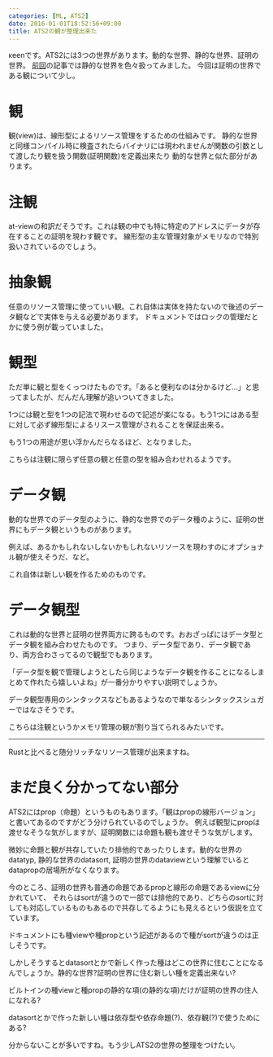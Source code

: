 ```yaml
---
categories: [ML, ATS2]
date: 2016-01-01T18:52:56+09:00
title: ATS2の観が整理出来た
---
```


κeenです。ATS2には3つの世界があります。動的な世界、静的な世界、証明の世界。
[前回](http://keens.github.io/blog/2015/12/29/ats2noizongatawotsukatteavlki/)の記事では静的な世界を色々扱ってみました。
今回は証明の世界である観について少し。
<!--more-->

# 観
観(view)は、線形型によるリソース管理をするための仕組みです。
静的な世界と同様コンパイル時に検査されたらバイナリには現われませんが関数の引数として渡したり観を扱う関数(証明関数)を定義出来たり
動的な世界と似た部分があります。

# 注観
at-viewの和訳だそうです。これは観の中でも特に特定のアドレスにデータが存在することの証明を現わす観です。
線形型の主な管理対象がメモリなので特別扱いされているのでしょう。

# 抽象観
任意のリソース管理に使っていい観。これ自体は実体を持たないので後述のデータ観などで実体を与える必要があります。
ドキュメントではロックの管理だとかに使う例が載っていました。

# 観型
ただ単に観と型をくっつけたものです。「あると便利なのは分かるけど…」と思ってましたが、だんだん理解が追いついてきました。

1つには観と型を1つの記法で現わせるので記述が楽になる。もう1つにはある型に対して必ず線形型によるリスース管理がされることを保証出来る。

もう1つの用途が思い浮かんだらなるほど、となりました。

こちらは注観に限らず任意の観と任意の型を組み合わせれるようです。


# データ観
動的な世界でのデータ型のように、静的な世界でのデータ種のように、証明の世界にもデータ観というものがあります。

例えば、あるかもしれないしないかもしれないリソースを現わすのにオプショナル観が使えそうだ、など。

これ自体は新しい観を作るためのものです。


# データ観型
これは動的な世界と証明の世界両方に跨るものです。おおざっぱにはデータ型とデータ観を組み合わせたものです。
つまり、データ型であり、データ観であり、両方合わさってるので観型でもあります。

「データ型を観で管理しようとしたら同じようなデータ観を作ることになるしまとめて作れたら嬉しいよね」が一番分かりやすい説明でしょうか。

データ観型専用のシンタックスなどもあるようなので単なるシンタックスシュガーではなさそうです。

こちらは注観というかメモリ管理の観が割り当てられるみたいです。


---------------

Rustと比べると随分リッチなリソース管理が出来ますね。

# まだ良く分かってない部分
ATS2にはprop（命題）というものもあります。「観はpropの線形バージョン」と書いてあるのですがどう分けられているのでしょうか。
例えば観型にpropは渡せなそうな気がしますが、証明関数には命題も観も渡せそうな気がします。

微妙に命題と観が共存していたり排他的であったりします。動的な世界のdatatyp, 静的な世界のdatasort, 証明の世界のdataviewという理解でいるとdatapropの居場所がなくなります。

今のところ、証明の世界も普通の命題であるpropと線形の命題であるviewに分かれていて、
それらはsortが違うので一部では排他的であり、どちらのsortに対しても対応しているものもあるので共存してるようにも見えるという仮説を立てています。

ドキュメントにも種viewや種propという記述があるので種がsortが違うのは正しそうです。

しかしそうするとdatasortとかで新しく作った種はどこの世界に住むことになるんでしょうか。静的な世界?証明の世界に住む新しい種を定義出来ない?

ビルトインの種viewと種propの静的な項(の静的な項)だけが証明の世界の住人になれる?

datasortとかで作った新しい種は依存型や依存命題(?)、依存観(?)で使うためにある?


分からないことが多いですね。もう少しATS2の世界の整理をつけたい。
